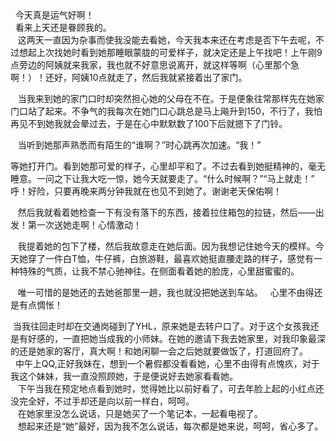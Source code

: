 <div id="sina_keyword_ad_area2" class="articalContent  ">
			<div>&nbsp;<wbr> 今天真是运气好啊！</DIV>
<div>&nbsp;<wbr> 看来上天还是眷顾我的。<br/>
&nbsp;<wbr>&nbsp;<wbr>&nbsp;<wbr>这两天一直因为杂事而使我没能去看她，今天我本来还在考虑是否下午去呢，不过想起上次找她时看到她那睡眼蒙胧的可爱样子，就决定还是上午找吧！上午刚9点旁边的阿姨就来我家，我也就不好意思说离开，就这样等啊（心里那个急啊！）！还好，阿姨10点就走了，然后我就紧接着出了家门。<br/>

&nbsp;<wbr>&nbsp;<wbr>&nbsp;<wbr>当我来到她的家门口时却突然担心她的父母在不在。于是便象往常那样先在她家门口站了起来。不争气的我每次在她门口心跳总是马上飚升到150，不行了，我怕再见不到她我就会晕过去，于是在心中默默数了100下后就摁下了门铃。<br/>

&nbsp;<wbr>&nbsp;<wbr>&nbsp;<wbr>当听到她那声熟悉而有陌生的“谁啊？”时心跳再次加速。“我！”<br/>

等她打开门。看到她那可爱的样子，心里却平和了。不过去看到她挺精神的，毫无睡意。一问之下让我大吃一惊，她今天就要走了。“什么时候啊？”“马上就走！”&nbsp;<wbr>&nbsp;<wbr>呼！好险，只要再晚来两分钟我就在也见不到她了。谢谢老天保佑啊！<br/>

&nbsp;<wbr>&nbsp;<wbr>&nbsp;<wbr>然后我就看着她检查一下有没有落下的东西，接着拉住箱包的拉链，然后——出发！第一次送她走啊！心情激动！<br/>

&nbsp;<wbr>&nbsp;<wbr>&nbsp;<wbr>我提着她的包下了楼，然后我故意走在她后面。因为我想记住她今天的模样。今天她穿了一件白T恤，牛仔裤，白旅游鞋，最喜欢她挺直腰走路的样子，感觉有一种特殊的气质，让我不禁心驰神往。在侧面看着她的脸庞，心里甜蜜蜜的。<br/>

&nbsp;<wbr>&nbsp;<wbr>&nbsp;<wbr>唯一可惜的是她还的去她爸那里一趟，我也就没把她送到车站。&nbsp;<wbr>&nbsp;<wbr>&nbsp;<wbr>心里不由得还是有点惆怅！</DIV>
<div>&nbsp;<wbr>
当我往回走时却在交通岗碰到了YHL，原来她是去转户口了。对于这个女孩我还是有好感的，一直把她当成我的小师妹。在她的邀请下我去她家里，对我印象最深的还是她家的客厅，真大啊！和她闲聊一会之后她就要做饭了，打道回府了。</DIV>
<div>&nbsp;<wbr>&nbsp;<wbr>
中午上QQ,正好我妹在，想到一个暑假都没看看她，心里不由得有点愧疚，对于我这个妹妹，我一直没照顾她，于是便说好去她家看看她。</DIV>
<div>&nbsp;<wbr>&nbsp;<wbr>&nbsp;<wbr>
下午当我在预定地点看到她时，觉得她比以前好看了，可去年脸上起的小红点还没完全好，不过手却还是向以前一样白，呵呵。</DIV>
<div>&nbsp;<wbr>&nbsp;<wbr>&nbsp;<wbr>
在她家里没怎么说话，只是她买了一个笔记本，一起看电视了。</DIV>
<div>&nbsp;<wbr>&nbsp;<wbr>&nbsp;<wbr>
想起来还是“她”最好，因为我不怎么说话，每次都是她来说，呵呵，省心多了。</DIV>							
		</div>
